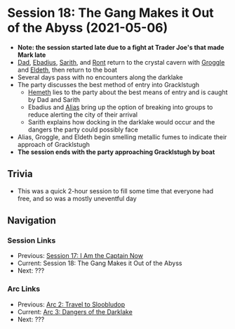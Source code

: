# Session 18: The Gang Makes it Out of the Abyss (2021-05-06)
* **Note: the session started late due to a fight at Trader Joe's that made Mark late**
* [Dad](../../characters/pcs/dad.md), [Ebadius](../../characters/pcs/ebadius.md), [Sarith](../../characters/party/sarith.md), and [Ront](../../characters/party/ront.md) return to the crystal cavern with [Groggle](../../characters/pcs/groggle.md) and [Eldeth](../../characters/party/eldeth.md), then return to the boat
* Several days pass with no encounters along the darklake
* The party discusses the best method of entry into Gracklstugh
    * [Hemeth](../../characters/party/hemeth.md) lies to the party about the best means of entry and is caught by Dad and Sarith
    * Ebadius and [Alias](../../characters/pcs/alias.md) bring up the option of breaking into groups to reduce alerting the city of their arrival
    * Sarith explains how docking in the darklake would occur and the dangers the party could possibly face
* Alias, Groggle, and Eldeth begin smelling metallic fumes to indicate their approach of Gracklstugh
* **The session ends with the party approaching Gracklstugh by boat**

## Trivia
* This was a quick 2-hour session to fill some time that everyone had free, and so was a mostly uneventful day

## Navigation
### Session Links
* Previous: [Session 17: I Am the Captain Now](session17-2021-04-18.md)
* Current: Session 18: The Gang Makes it Out of the Abyss
* Next: ???

### Arc Links
* Previous: [Arc 2: Travel to Sloobludop](../arc02/info.md)
* Current: [Arc 3: Dangers of the Darklake](info.md)
* Next: ???
